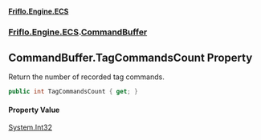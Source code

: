 #### [Friflo.Engine.ECS](index.md#'index')
### [Friflo.Engine.ECS](Friflo.Engine.ECS.md#'Friflo.Engine.ECS').[CommandBuffer](CommandBuffer.md#'Friflo.Engine.ECS.CommandBuffer')

## CommandBuffer.TagCommandsCount Property

Return the number of recorded tag commands.

```csharp
public int TagCommandsCount { get; }
```

#### Property Value
[System.Int32](https://docs.microsoft.com/en-us/dotnet/api/System.Int32#'System.Int32')